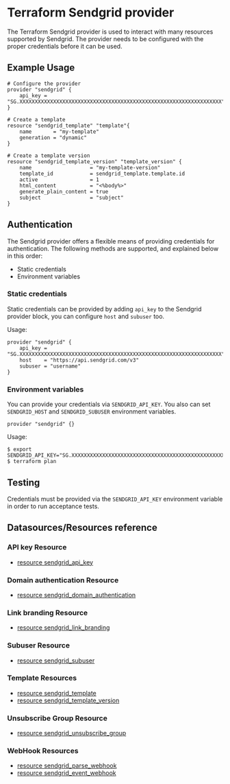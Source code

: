 # Terraform Sendgrid provider

The Terraform Sendgrid provider is used to interact with many resources supported by Sendgrid.
The provider needs to be configured with the proper credentials before it can be used.

## Example Usage

```hcl
# Configure the provider
provider "sendgrid" {
    api_key = "SG.XXXXXXXXXXXXXXXXXXXXXXXXXXXXXXXXXXXXXXXXXXXXXXXXXXXXXXXXXXXXXXXXXX"
}

# Create a template
resource "sendgrid_template" "template"{
    name       = "my-template"
    generation = "dynamic"
}

# Create a template version
resource "sendgrid_template_version" "template_version" {
    name                   = "my-template-version"
    template_id            = sendgrid_template.template.id
    active                 = 1
    html_content           = "<%body%>"
    generate_plain_content = true
    subject                = "subject"
}
```

## Authentication

The Sendgrid provider offers a flexible means of providing credentials for authentication.
The following methods are supported, and explained below in this order:

- Static credentials
- Environment variables

### Static credentials

Static credentials can be provided by adding `api_key` to the Sendgrid provider block, you can configure `host` and `subuser` too.

Usage:

```hcl
provider "sendgrid" {
    api_key = "SG.XXXXXXXXXXXXXXXXXXXXXXXXXXXXXXXXXXXXXXXXXXXXXXXXXXXXXXXXXXXXXXXXXX"
    host    = "https://api.sendgrid.com/v3"
    subuser = "username"
}
```

### Environment variables

You can provide your credentials via `SENDGRID_API_KEY`. You also can set `SENDGRID_HOST` and `SENDGRID_SUBUSER` environment variables.

```hcl
provider "sendgrid" {}
```

Usage:

```shell
$ export SENDGRID_API_KEY="SG.XXXXXXXXXXXXXXXXXXXXXXXXXXXXXXXXXXXXXXXXXXXXXXXXXXXXXXXXXXXXXXXXXX"
$ terraform plan
```

## Testing

Credentials must be provided via the `SENDGRID_API_KEY` environment variable in order to run acceptance tests.

## Datasources/Resources reference

### API key Resource
* [resource sendgrid_api_key](resources/api_key.md)

### Domain authentication Resource
* [resource sendgrid_domain_authentication](resources/domain_authentication.md)

### Link branding Resource
* [resource sendgrid_link_branding](resources/link_branding.md)

### Subuser Resource
* [resource sendgrid_subuser](resources/subuser.md)

### Template Resources
* [resource sendgrid_template](resources/template.md)
* [resource sendgrid_template_version](resources/template_version.md)

### Unsubscribe Group Resource
* [resource sendgrid_unsubscribe_group](resources/unsubscribe_group.md)

### WebHook Resources
* [resource sendgrid_parse_webhook](resources/parse_webhook.md)
* [resource sendgrid_event_webhook](resources/event_webhook.md)

